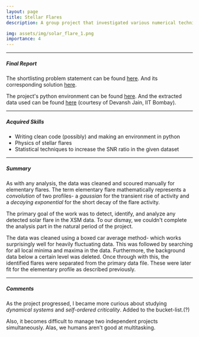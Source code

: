 ```yaml
---
layout: page
title: Stellar Flares
description: A group project that investigated various numerical techniques to analyze Chandrayan-2 Orbiter's XSM data for finding potential solar flares.

img: assets/img/solar_flare_1.png
importance: 4
---
```


<hr>

##### Final Report

The shortlisting problem statement can be found <a href = "https://github.com/vchirag/KSP2022-selection" title = "krittika_problem_2022"> here</a>. And its corresponding solution <a href = "https://github.com/vchirag/krittika2022/tree/main/selection_problem_and_solution" title = "krittika_solution_2022"> here</a>.

The project's python environment can be found <a href = "https://github.com/vchirag/krittika2022/tree/main/project" title = "krittika_project_2022"> here</a>. And the extracted data used can be found <a href = "https://github.com/vchirag/data_files/releases/tag/xsm_solar_flare" title = "data"> here</a> (courtesy of Devansh Jain, IIT Bombay).

<hr>

##### Acquired Skills

<ul>
    <li> Writing clean code (possibly) and making an environment in python </li>
    <li> Physics of stellar flares </li>
    <li> Statistical techniques to increase the SNR ratio in the given dataset</li>
</ul>

<hr>

##### Summary


As with any analysis, the data was cleaned and scoured manually for elementary flares. The term elementary flare mathematically represents a _convolution_ of two profiles- a _gaussian_ for the transient rise of activity and a _decaying exponential_ for the short decay of the flare activity.

The primary goal of the work was to detect, identify, and analyze any detected solar flare in the XSM data. To our dismay, we couldn't complete the analysis part in the natural period of the project.

The data was cleaned using a boxed car average method- which works surprisingly well for heavily fluctuating data. This was followed by searching for all local minima and maxima in the data. Furthermore, the background data below a certain level was deleted. Once through with this, the identified flares were separated from the primary data file. These were later fit for the elementary profile as described previously.

<hr>

##### Comments

As the project progressed, I became more curious about studying _dynamical systems_ and _self-ordered criticality_. Added to the bucket-list.(?)

Also, it becomes difficult to manage two independent projects simultaneously. Alas, we humans aren't good at multitasking.
